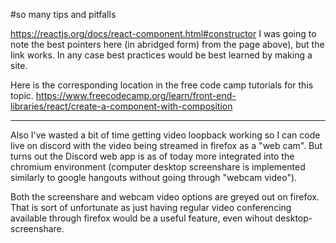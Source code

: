 #so many tips and pitfalls

<https://reactjs.org/docs/react-component.html#constructor>
I was going to note the best pointers here (in abridged form) from the page above), but the link works. In any case best practices would be best learned by making a site.

Here is the corresponding location in the free code camp tutorials for this topic.
<https://www.freecodecamp.org/learn/front-end-libraries/react/create-a-component-with-composition>


<hr>

Also I've wasted a bit of time getting video loopback working so I can code live on discord with the video being streamed in firefox as a "web cam". But turns out the Discord web app is as of today more integrated into the chromium environment (computer desktop screenshare is implemented similarly to google hangouts without going through "webcam video").

Both the screenshare and webcam video options are greyed out on firefox. That is sort of unfortunate as just having regular video conferencing available through firefox would be a useful feature, even wihout desktop-screenshare.
